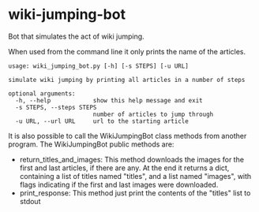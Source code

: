 # wiki-jumping-bot
Bot that simulates the act of wiki jumping.

When used from the command line it only prints the name of the articles. 

```
usage: wiki_jumping_bot.py [-h] [-s STEPS] [-u URL]

simulate wiki jumping by printing all articles in a number of steps

optional arguments:
  -h, --help            show this help message and exit
  -s STEPS, --steps STEPS
                        number of articles to jump through
  -u URL, --url URL     url to the starting article
  ```

It is also possible to call the WikiJumpingBot class methods from another program.
The WikiJumpingBot public methods are:
 - return_titles_and_images: This method downloads the images for the first and last articles, if there are any. At the end it returns a dict, containing a list of titles named "titles", and a list named "images", with flags indicating if the first and last images were downloaded.
 - print_response: This method just print the contents of the "titles" list to stdout
